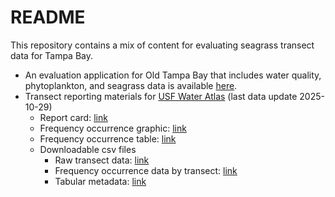 # README

This repository contains a mix of content for evaluating seagrass
transect data for Tampa Bay.

-   An evaluation application for Old Tampa Bay that includes water
    quality, phytoplankton, and seagrass data is available
    [here](http://shiny.tbep.org/seagrasstransect/otbseagrass.Rmd).
-   Transect reporting materials for [USF Water
    Atlas](https://dev.tampabay.wateratlas.usf.edu/mockups/tbep-seagrass/)
    (last data update 2025-10-29)
    -   Report card:
        [link](https://raw.githubusercontent.com/tbep-tech/seagrasstransect/master/docs/reportcard.jpg)
    -   Frequency occurrence graphic:
        [link](https://raw.githubusercontent.com/tbep-tech/seagrasstransect/master/docs/freqocc.jpg)
    -   Frequency occurrence table:
        [link](https://tbep-tech.github.io/seagrasstransect/docs/freqocctab.html)
    -   Downloadable csv files
        -   Raw transect data:
            [link](https://github.com/tbep-tech/seagrasstransect/raw/master/docs/trantab.csv)
        -   Frequency occurrence data by transect:
            [link](https://github.com/tbep-tech/seagrasstransect/raw/master/docs/tranocctab.csv)
        -   Tabular metadata:
            [link](https://tbep-tech.github.io/seagrasstransect/docs/metadata.html)
